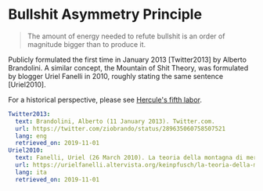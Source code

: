 # Bullshit Asymmetry Principle

> The amount of energy needed to refute bullshit is an order of magnitude bigger than to produce it.

Publicly formulated the first time in January 2013 [Twitter2013] by Alberto Brandolini. A similar concept, the Mountain of Shit Theory, was formulated by blogger Uriel Fanelli in 2010, roughly stating the same sentence [Uriel2010].

For a historical perspective, please see [Hercule's fifth labor](https://en.wikipedia.org/wiki/Labours_of_Hercules#Fifth:_Augean_stables).

~~~yaml references
Twitter2013:
  text: Brandolini, Alberto (11 January 2013). Twitter.com.
  url: https://twitter.com/ziobrando/status/289635060758507521
  lang: eng
  retrieved_on: 2019-11-01
Uriel2010:
  text: Fanelli, Uriel (26 March 2010). La teoria della montagna di merda®.
  url: https://urielfanelli.altervista.org/keinpfusch/la-teoria-della-montagna-di-merda/2010-03-26/
  lang: ita
  retrieved_on: 2019-11-01
~~~
